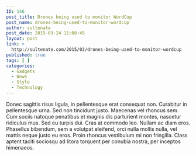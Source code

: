 ```yaml
---
ID: 146
post_title: Drones being used to monitor WordCup
post_name: drones-being-used-to-monitor-wordcup
author: sultenate
post_date: 2015-03-24 11:00:45
layout: post
link: >
  http://sultenate.com/2015/03/drones-being-used-to-monitor-wordcup
published: true
tags: [ ]
categories:
  - Gadgets
  - News
  - Style
  - Technology
---
```

Donec sagittis risus ligula, in pellentesque erat consequat non. Curabitur in pellentesque urna. Sed non tincidunt justo. Maecenas vel rhoncus sem. Cum sociis natoque penatibus et magnis dis parturient montes, nascetur ridiculus mus. Sed eu turpis dui. Cras at commodo leo. Nullam ac diam eros. Phasellus bibendum, sem a volutpat eleifend, orci nulla mollis nulla, vel mattis neque justo eu eros. Proin rhoncus vestibulum mi non fringilla. Class aptent taciti sociosqu ad litora torquent per conubia nostra, per inceptos himenaeos. 